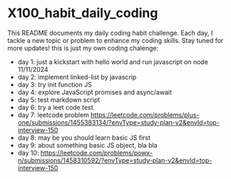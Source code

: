 # X100_habit_daily_coding
This README documents my daily coding habit challenge. Each day, I tackle a new topic or problem to enhance my coding skills. Stay tuned for more updates!
this is just my own coding chalenge:
- day 1: just a kickstart with hello world and run javascript on node 11/11/2024
- day 2: implement linked-list by javascrip
- day 3: try init function JS
- day 4: explore JavaScript promises and async/await
- day 5: test markdown script
- day 6: try a leet code test.
- day 7: leetcode problem https://leetcode.com/problems/plus-one/submissions/1455383134/?envType=study-plan-v2&envId=top-interview-150
- day 8: may be you should learn basic JS first
- day 9: about something basic JS object, bla bla
- day 10: https://leetcode.com/problems/powx-n/submissions/1458310592/?envType=study-plan-v2&envId=top-interview-150